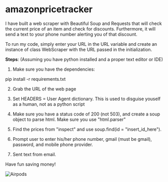 # amazonpricetracker
I have built a web scraper with Beautiful Soup and Requests that will check the current price of an item and check for discounts.  Furthermore, it will send a text to your phone number alerting you of that discount.

To run my code, simply enter your URL in the URL variable and create an instance of class WebScraper with the URL passed in the initialization.

**Steps**:
(Assuming you have python installed and a proper text editor or IDE)

1. Make sure you have the dependencies:

pip install -r requirements.txt 

2. Grab the URL of the web page

3. Set HEADERS = User Agent dictionary.
This is used to disguise youself as a human, not as a python script

4. Make sure you have a status code of 200 (not 503), and create a soup object to parse html.
Make sure you use "html.parser"

5. Find the prices from "inspect" and use soup.find(id = "insert_id_here").

6. Prompt user to enter his/her phone number, gmail (must be gmail), password, and mobile phone provider.

7. Sent text from email.

Have fun saving money!

![Airpods](airpods.jpg)
